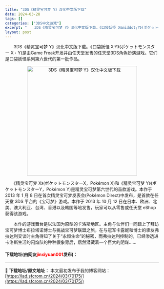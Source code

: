 ```yaml
---
title: "3DS《精灵宝可梦 Y》汉化中文版下载"
date: 2024-03-28
tags: []
categories: ["3DS中文游戏"]
excerpt: "　　3DS《精灵宝可梦 Y》汉化中文版下载。《口袋妖怪 X&middot;Y》(ポケットモンスター X・Y)是由Game Freak开发并由任天堂发售的任天堂3DS角色扮演游戏。它们是口袋妖怪系列第六世代的第一批作品。 　　《精灵宝可梦 X》(ポケットモンスターX，Pok&eacute;mon X)&hellip;"
layout: post
---
```


 <p>　　3DS《精灵宝可梦 Y》汉化中文版下载。《口袋妖怪 X&middot;Y》(ポケットモンスター X・Y)是由Game Freak开发并由任天堂发售的任天堂3DS角色扮演游戏。它们是口袋妖怪系列第六世代的第一批作品。</p> <p align="center"><img align="" border="0" src="https://lad.sfcrom.cn/wp-content/uploads/2024/03/20240328_66054afd262a7.webp" width="360" alt="3DS《精灵宝可梦 Y》汉化中文版下载" /></p> <p>　　《精灵宝可梦 X》(ポケットモンスターX，Pok&eacute;mon X)和《精灵宝可梦 Y》(ポケットモンスターY，Pok&eacute;mon Y)是精灵宝可梦第六世代的首款游戏。本作于 2013 年 1 月 8 日在首次精灵宝可梦发表会(Pok&eacute;mon Direct)中发布，是首款在任天堂 3DS 平台的《宝可梦》游戏。本作于 2013 年 10 月 12 日在日本、欧洲、北美、澳大利亚、台湾、香港以及韩国等地发售，玩家可以从零售或任天堂 eShop 获得该游戏。</p> <p>　　本作的游戏舞台是以法国为原型的卡洛斯地区。主角与伙伴们一同踏上了拜访宝可梦博士布拉塔诺博士与挑战宝可梦联盟之旅，在与冠军卡露妮和博士的挚友弗拉达利交谈时主角得知了关于&ldquo;永恒生命&rdquo;的秘密，而弗拉达利控制的，已经渗透进卡洛斯生活的闪焰队的种种假象背后，居然潜藏着一个巨大的阴谋&hellip;&hellip;</p> <p><h4>下载地址(由网友<font color="red">jinxiyuan001</font>发布)：</h4></p> 

---
📖 **下载地址/原文地址：** 本文最初发布于我的博客网站：[https://lad.sfcrom.cn/2024/03/70175/](https://lad.sfcrom.cn/2024/03/70175/)
